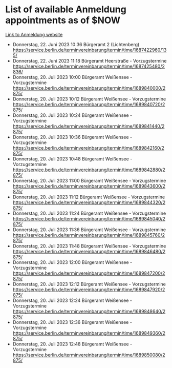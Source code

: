 # List of available Anmeldung appointments as of $NOW
[Link to Anmeldung website](https://service.berlin.de/terminvereinbarung/termin/tag.php?termin=1&anliegen[]=120686&dienstleisterlist=122210,122217,327316,122219,327312,122227,327314,122231,327346,122243,327348,122254,122252,329742,122260,329745,122262,329748,122271,327278,122273,327274,122277,327276,330436,122280,327294,122282,327290,122284,327292,122291,327270,122285,327266,122286,327264,122296,327268,150230,329760,122297,327286,122294,327284,122312,329763,122314,329775,122304,327330,122311,327334,122309,327332,317869,122281,327352,122279,329772,122283,122276,327324,122274,327326,122267,329766,122246,327318,122251,327320,122257,327322,122208,327298,122226,327300&herkunft=http%3A%2F%2Fservice.berlin.de%2Fdienstleistung%2F120686%2F)
- Donnerstag, 22. Juni 2023 10:36 Bürgeramt 2 (Lichtenberg) https://service.berlin.de/terminvereinbarung/termin/time/1687422960/135/
- Donnerstag, 22. Juni 2023 11:18 Bürgeramt Heerstraße - Vorzugstermine https://service.berlin.de/terminvereinbarung/termin/time/1687425480/2836/
- Donnerstag, 20. Juli 2023 10:00 Bürgeramt Weißensee - Vorzugstermine https://service.berlin.de/terminvereinbarung/termin/time/1689840000/2875/
- Donnerstag, 20. Juli 2023 10:12 Bürgeramt Weißensee - Vorzugstermine https://service.berlin.de/terminvereinbarung/termin/time/1689840720/2875/
- Donnerstag, 20. Juli 2023 10:24 Bürgeramt Weißensee - Vorzugstermine https://service.berlin.de/terminvereinbarung/termin/time/1689841440/2875/
- Donnerstag, 20. Juli 2023 10:36 Bürgeramt Weißensee - Vorzugstermine https://service.berlin.de/terminvereinbarung/termin/time/1689842160/2875/
- Donnerstag, 20. Juli 2023 10:48 Bürgeramt Weißensee - Vorzugstermine https://service.berlin.de/terminvereinbarung/termin/time/1689842880/2875/
- Donnerstag, 20. Juli 2023 11:00 Bürgeramt Weißensee - Vorzugstermine https://service.berlin.de/terminvereinbarung/termin/time/1689843600/2875/
- Donnerstag, 20. Juli 2023 11:12 Bürgeramt Weißensee - Vorzugstermine https://service.berlin.de/terminvereinbarung/termin/time/1689844320/2875/
- Donnerstag, 20. Juli 2023 11:24 Bürgeramt Weißensee - Vorzugstermine https://service.berlin.de/terminvereinbarung/termin/time/1689845040/2875/
- Donnerstag, 20. Juli 2023 11:36 Bürgeramt Weißensee - Vorzugstermine https://service.berlin.de/terminvereinbarung/termin/time/1689845760/2875/
- Donnerstag, 20. Juli 2023 11:48 Bürgeramt Weißensee - Vorzugstermine https://service.berlin.de/terminvereinbarung/termin/time/1689846480/2875/
- Donnerstag, 20. Juli 2023 12:00 Bürgeramt Weißensee - Vorzugstermine https://service.berlin.de/terminvereinbarung/termin/time/1689847200/2875/
- Donnerstag, 20. Juli 2023 12:12 Bürgeramt Weißensee - Vorzugstermine https://service.berlin.de/terminvereinbarung/termin/time/1689847920/2875/
- Donnerstag, 20. Juli 2023 12:24 Bürgeramt Weißensee - Vorzugstermine https://service.berlin.de/terminvereinbarung/termin/time/1689848640/2875/
- Donnerstag, 20. Juli 2023 12:36 Bürgeramt Weißensee - Vorzugstermine https://service.berlin.de/terminvereinbarung/termin/time/1689849360/2875/
- Donnerstag, 20. Juli 2023 12:48 Bürgeramt Weißensee - Vorzugstermine https://service.berlin.de/terminvereinbarung/termin/time/1689850080/2875/
